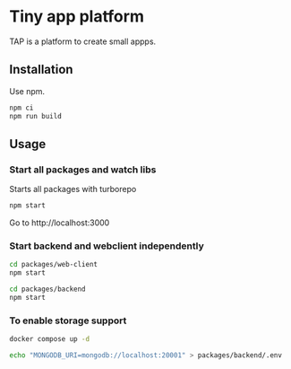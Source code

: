 # Tiny app platform

TAP is a platform to create small appps.

## Installation

Use npm.

```bash
npm ci
npm run build
```

## Usage

### Start all packages and watch libs

Starts all packages with turborepo

```bash
npm start
```

Go to http://localhost:3000

### Start backend and webclient independently

```bash
cd packages/web-client
npm start
```

```bash
cd packages/backend
npm start
```

### To enable storage support

```bash
docker compose up -d
```

```bash
echo "MONGODB_URI=mongodb://localhost:20001" > packages/backend/.env
```

